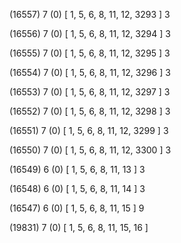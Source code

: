 (16557) 7 (0) [ 1, 5, 6, 8, 11, 12, 3293 ] 3 


(16556) 7 (0) [ 1, 5, 6, 8, 11, 12, 3294 ] 3 


(16555) 7 (0) [ 1, 5, 6, 8, 11, 12, 3295 ] 3 


(16554) 7 (0) [ 1, 5, 6, 8, 11, 12, 3296 ] 3 


(16553) 7 (0) [ 1, 5, 6, 8, 11, 12, 3297 ] 3 


(16552) 7 (0) [ 1, 5, 6, 8, 11, 12, 3298 ] 3 


(16551) 7 (0) [ 1, 5, 6, 8, 11, 12, 3299 ] 3 


(16550) 7 (0) [ 1, 5, 6, 8, 11, 12, 3300 ] 3 


(16549) 6 (0) [ 1, 5, 6, 8, 11, 13 ] 3 


(16548) 6 (0) [ 1, 5, 6, 8, 11, 14 ] 3 


(16547) 6 (0) [ 1, 5, 6, 8, 11, 15 ] 9 


(19831) 7 (0) [ 1, 5, 6, 8, 11, 15, 16 ]  

